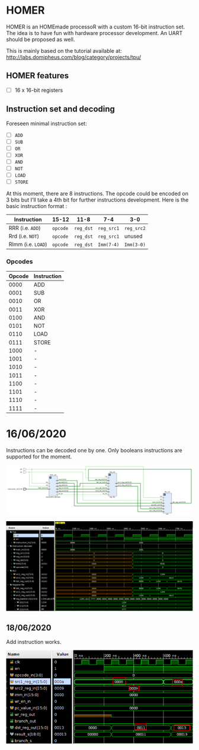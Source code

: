 # HOMER
HOMER is an HOMEmade processoR with a custom 16-bit instruction set. The idea is to have fun with hardware processor development. An UART should be proposed as well.

This is mainly based on the tutorial available at: http://labs.domipheus.com/blog/category/projects/tpu/

## HOMER features

- [ ] 16 x 16-bit registers

## Instruction set and decoding

Foreseen minimal instruction set:

- [ ] `ADD`
- [ ] `SUB`
- [ ] `OR`
- [ ] `XOR`
- [ ] `AND`
- [ ] `NOT`
- [ ] `LOAD`
- [ ] `STORE`

At this moment, there are 8 instructions. The opcode could be encoded on 3 bits but I'll take a 4th bit for further instructions development. Here is the basic instruction format :

| Instruction        | 15-12    | 11-8      | 7-4        | 3-0        |
| ------------------ | -------- | --------- | ---------- | ---------- |
| RRR (i.e. `ADD`)   | `opcode` | `reg_dst` | `reg_src1` | `reg_src2` |
| Rrd (i.e. `NOT`)   | `opcode` | `reg_dst` | `reg_src1` | unused     |
| RImm (i.e. `LOAD`) | `opcode` | `reg_dst` | `Imm(7-4)` | `Imm(3-0)` |

### Opcodes

| Opcode | Instruction |
| ------ | ----------- |
| 0000   | ADD         |
| 0001   | SUB         |
| 0010   | OR          |
| 0011   | XOR         |
| 0100   | AND         |
| 0101   | NOT         |
| 0110   | LOAD        |
| 0111   | STORE       |
| 1000   | -           |
| 1001   | -           |
| 1010   | -           |
| 1011   | -           |
| 1100   | -           |
| 1101   | -           |
| 1110   | -           |
| 1111   | -           |

# 16/06/2020

Instructions can be decoded one by one. Only booleans instructions are supported for the moment.

![schematic](./img/status_16-06.png)

![testbench](./img/testbench_16-06.png)

## 18/06/2020

Add instruction works.

![add](./img/testbench_add.png)

